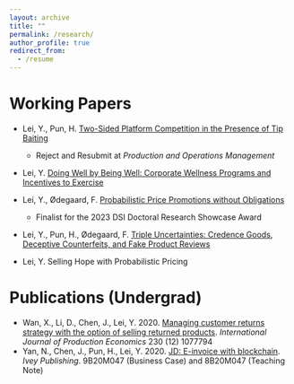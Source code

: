 ```yaml
---
layout: archive
title: ""
permalink: /research/
author_profile: true
redirect_from:
  - /resume
---
```



Working Papers 
======
* Lei, Y., Pun, H. [Two-Sided Platform Competition in the Presence of Tip Baiting](https://drive.google.com/file/d/1ZmX9Q66YKCj2MBsvnAKfN4YGWiTCkwW8/view?usp=sharing)
    * Reject and Resubmit at *Production and Operations Management*
  
* Lei, Y. [Doing Well by Being Well: Corporate Wellness Programs and Incentives to Exercise](https://drive.google.com/file/d/1mIPObDti98zI20nlsvEkxD_eUeNMAHg2/view?usp=sharing)
 

* Lei, Y., Ødegaard, F. [Probabilistic Price Promotions without Obligations](https://drive.google.com/file/d/1dvGQ0saUXu3etoZIE0KbY6QHL2df0TZt/view?usp=sharing)
   * Finalist for the 2023 DSI Doctoral Research Showcase Award
 
* Lei, Y., Pun, H., Ødegaard, F. [Triple Uncertainties: Credence Goods, Deceptive Counterfeits, and Fake Product Reviews](https://papers.ssrn.com/sol3/papers.cfm?abstract_id=3915087) 

* Lei, Y. Selling Hope with Probabilistic Pricing 



Publications (Undergrad)
======
* Wan, X., Li, D., Chen, J., Lei, Y. 2020. [Managing customer returns strategy with the option of selling returned products](https://www.sciencedirect.com/science/article/pii/S0925527320301717). *International Journal of Production Economics* 230 (12) 1077794
* Yan, N., Chen, J., Pun, H., Lei, Y. 2020. [JD: E-invoice with blockchain](https://www.iveypublishing.ca/s/product/jd-einvoice-with-blockchain/01t5c00000CwqpbAAB). *Ivey Publishing*. 9B20M047 (Business Case) and 8B20M047 (Teaching Note)

  
